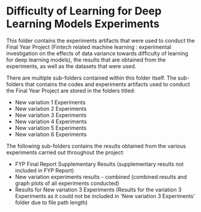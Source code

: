 # Difficulty of Learning for Deep Learning Models Experiments

This folder contains the experiments artifacts that were used to conduct the Final Year Project (Fintech related machine learning : experimental investigation on the effects of data variance towards difficulty of learning for deep learning models), the results that are obtained from the experiments, as well as the datasets that were used. 

There are multiple sub-folders contained within this folder itself. The sub-folders that contains the codes and experiments artifacts used to conduct the Final Year Project are stored in the folders titled:

- New variation 1 Experiments
- New variation 2 Experiments
- New variation 3 Experiments
- New variation 4 Experiments
- New variation 5 Experiments
- New variation 6 Experiments

The following sub-folders contains the results obtained from the various experiments carried out throughout the project:

- FYP Final Report Supplementary Results (supplementary results not included in FYP Report)
- New variation experiments results - combined (combined results and graph plots of all experiments conducted)
- Results for New variation 3 Experiments (Results for the variation 3 Experiments as it could not be included in 'New variation 3 Experiments' folder due to file path length)
